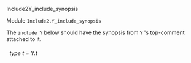 Include2Y_include_synopsis

 Module  `` Include2.Y_include_synopsis `` 


The  `` include Y ``  below should have the synopsis from  `` Y `` 's top-comment attached to it.

<a id="type-t"></a>
###### &nbsp; type t = Y.t

